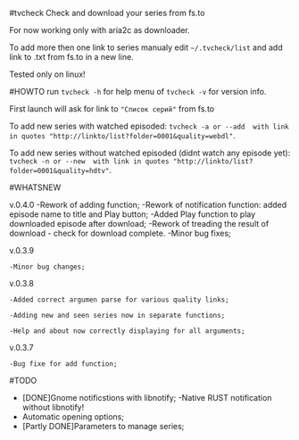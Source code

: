 #tvcheck
Check and download your series from fs.to

For now working only with aria2c as downloader.

To add more then one link to series manualy edit `~/.tvcheck/list` and add link to .txt from fs.to in a new line.

Tested only on linux!

#HOWTO
run `tvcheck -h` for help menu of `tvcheck -v` for version info.

First launch will ask for link to `"Список серий"` from fs.to

To add new series with watched episoded: `tvcheck -a or --add  with link in quotes "http://linkto/list?folder=0001&quality=webdl"`.

To add new series without watched episoded (didnt watch any episode yet): `tvcheck -n or --new  with link in quotes "http://linkto/list?folder=0001&quality=hdtv"`.

#WHATSNEW

v.0.4.0
	-Rework of adding function;
	-Rework of notification function: added episode name to title and Play button;
	-Added Play function to play downloaded episode after download;
	-Rework of treading the result of download - check for download complete.
	-Minor bug fixes;

v.0.3.9

	-Minor bug changes;

v.0.3.8

	-Added correct argumen parse for various quality links;

	-Adding new and seen series now in separate functions;

	-Help and about now correctly displaying for all arguments;

v.0.3.7
	
	-Bug fixe for add function;

#TODO
- [DONE]Gnome notificstions with libnotify; -Native RUST notification without libnotify!
- Automatic opening options;
- [Partly DONE]Parameters to manage series;
